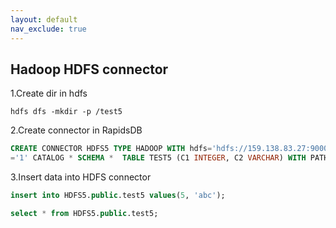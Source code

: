 ```yaml
---
layout: default
nav_exclude: true
---
```


## Hadoop HDFS connector

1.Create dir in hdfs

```shell
hdfs dfs -mkdir -p /test5
```

2.Create connector in RapidsDB

```sql
CREATE CONNECTOR HDFS5 TYPE HADOOP WITH hdfs='hdfs://159.138.83.27:9000', format='delimited', delimiter=',', user='hadoop', partitions_per_node 
='1' CATALOG * SCHEMA *  TABLE TEST5 (C1 INTEGER, C2 VARCHAR) WITH PATH='/test5';
```

3.Insert data into HDFS connector

```sql
insert into HDFS5.public.test5 values(5, 'abc');

select * from HDFS5.public.test5;
```
